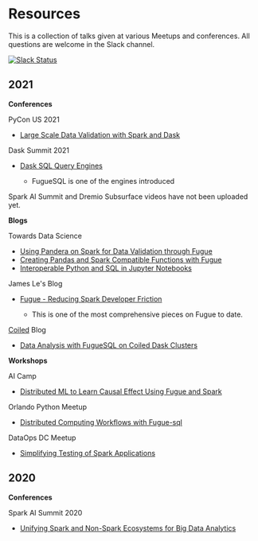 # Resources

This is a collection of talks given at various Meetups and conferences. All questions are welcome in the Slack channel.

[![Slack Status](https://img.shields.io/badge/slack-join_chat-white.svg?logo=slack&style=social)](https://join.slack.com/t/fugue-project/shared_invite/zt-jl0pcahu-KdlSOgi~fP50TZWmNxdWYQ)

## 2021

**Conferences**

PyCon US 2021
* [Large Scale Data Validation with Spark and Dask](https://www.youtube.com/watch?v=2AdvBgjO_3Q)

Dask Summit 2021
* [Dask SQL Query Engines](https://www.youtube.com/watch?v=bQDN41Bc3bw)

  * FugueSQL is one of the engines introduced

Spark AI Summit and Dremio Subsurface videos have not been uploaded yet.

**Blogs**

Towards Data Science
* [Using Pandera on Spark for Data Validation through Fugue](https://towardsdatascience.com/using-pandera-on-spark-for-data-validation-through-fugue-72956f274793)
* [Creating Pandas and Spark Compatible Functions with Fugue](https://towardsdatascience.com/creating-pandas-and-spark-compatible-functions-with-fugue-8617c0b3d3a8)
* [Interoperable Python and SQL in Jupyter Notebooks](https://towardsdatascience.com/interoperable-python-and-sql-in-jupyter-notebooks-86245e711352)

James Le's Blog
* [Fugue - Reducing Spark Developer Friction](https://jameskle.com/writes/fugue)

  * This is one of the most comprehensive pieces on Fugue to date.

[Coiled](https://coiled.io/) Blog
* [Data Analysis with FugueSQL on Coiled Dask Clusters](https://coiled.io/data-analysis-with-fuguesql-on-coiled-dask-clusters/)

**Workshops**

AI Camp
* [Distributed ML to Learn Causal Effect Using Fugue and Spark](https://www.youtube.com/watch?v=dafU1SZs4iw)

Orlando Python Meetup
* [Distributed Computing Workflows with Fugue-sql](https://www.youtube.com/watch?v=iROWlAVa2Kk)

DataOps DC Meetup
* [Simplifying Testing of Spark Applications](https://www.youtube.com/watch?v=GYmk4x2NS3M)


## 2020

**Conferences**

Spark AI Summit 2020
* [Unifying Spark and Non-Spark Ecosystems for Big Data Analytics](https://www.youtube.com/watch?v=BBd4b2pMk0c)